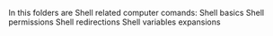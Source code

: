 In this folders are Shell related computer comands:
Shell basics
Shell permissions
Shell redirections
Shell variables expansions
